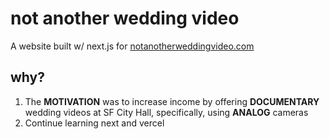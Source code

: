 # not another wedding video
A website built w/ next.js for [notanotherweddingvideo.com](https://notanotherweddingvideo.com) 

## why?
1. The **MOTIVATION** was to increase income by offering **DOCUMENTARY** wedding videos at SF City Hall, specifically, using **ANALOG** cameras
2. Continue learning next and vercel